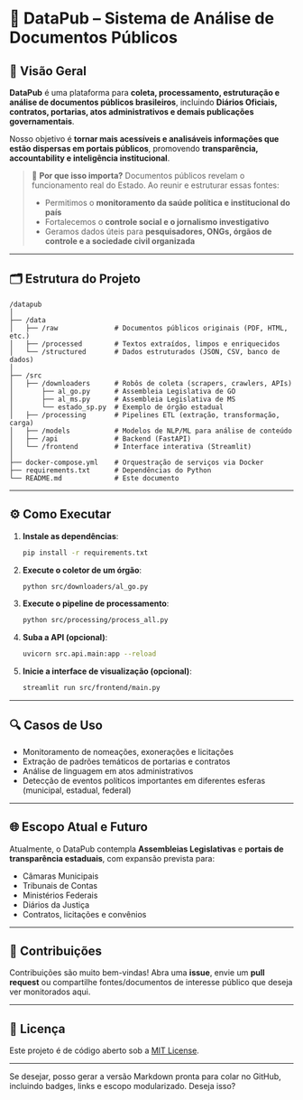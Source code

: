 # 📂 **DataPub – Sistema de Análise de Documentos Públicos**

## 📌 Visão Geral

**DataPub** é uma plataforma para **coleta, processamento, estruturação e análise de documentos públicos brasileiros**, incluindo **Diários Oficiais, contratos, portarias, atos administrativos e demais publicações governamentais**.

Nosso objetivo é **tornar mais acessíveis e analisáveis informações que estão dispersas em portais públicos**, promovendo **transparência, accountability e inteligência institucional**.

> 🧭 **Por que isso importa?**
> Documentos públicos revelam o funcionamento real do Estado. Ao reunir e estruturar essas fontes:
>
> * Permitimos o **monitoramento da saúde política e institucional do país**
> * Fortalecemos o **controle social e o jornalismo investigativo**
> * Geramos dados úteis para **pesquisadores, ONGs, órgãos de controle e a sociedade civil organizada**

---

## 🗂️ Estrutura do Projeto

```
/datapub
│
├── /data
│   ├── /raw              # Documentos públicos originais (PDF, HTML, etc.)
│   ├── /processed        # Textos extraídos, limpos e enriquecidos
│   └── /structured       # Dados estruturados (JSON, CSV, banco de dados)
│
├── /src
│   ├── /downloaders      # Robôs de coleta (scrapers, crawlers, APIs)
│       ├── al_go.py      # Assembleia Legislativa de GO
│       ├── al_ms.py      # Assembleia Legislativa de MS
│       └── estado_sp.py  # Exemplo de órgão estadual
│   ├── /processing       # Pipelines ETL (extração, transformação, carga)
│   ├── /models           # Modelos de NLP/ML para análise de conteúdo
│   ├── /api              # Backend (FastAPI)
│   └── /frontend         # Interface interativa (Streamlit)
│
├── docker-compose.yml    # Orquestração de serviços via Docker
├── requirements.txt      # Dependências do Python
└── README.md             # Este documento
```

---

## ⚙️ Como Executar

1. **Instale as dependências**:

   ```bash
   pip install -r requirements.txt
   ```

2. **Execute o coletor de um órgão**:

   ```bash
   python src/downloaders/al_go.py
   ```

3. **Execute o pipeline de processamento**:

   ```bash
   python src/processing/process_all.py
   ```

4. **Suba a API (opcional)**:

   ```bash
   uvicorn src.api.main:app --reload
   ```

5. **Inicie a interface de visualização (opcional)**:

   ```bash
   streamlit run src/frontend/main.py
   ```

---

## 🔍 Casos de Uso

* Monitoramento de nomeações, exonerações e licitações
* Extração de padrões temáticos de portarias e contratos
* Análise de linguagem em atos administrativos
* Detecção de eventos políticos importantes em diferentes esferas (municipal, estadual, federal)

---

## 🌐 Escopo Atual e Futuro

Atualmente, o DataPub contempla **Assembleias Legislativas** e **portais de transparência estaduais**, com expansão prevista para:

* Câmaras Municipais
* Tribunais de Contas
* Ministérios Federais
* Diários da Justiça
* Contratos, licitações e convênios

---

## 🤝 Contribuições

Contribuições são muito bem-vindas!
Abra uma **issue**, envie um **pull request** ou compartilhe fontes/documentos de interesse público que deseja ver monitorados aqui.

---

## 📄 Licença

Este projeto é de código aberto sob a [MIT License](LICENSE).

---

Se desejar, posso gerar a versão Markdown pronta para colar no GitHub, incluindo badges, links e escopo modularizado. Deseja isso?
